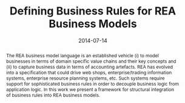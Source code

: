 ---
abstract: The REA business model language is an established vehicle (i) to model businesses
  in terms of domain specific value chains and their key concepts and (ii) to capture
  business data in terms of accounting artefacts. REA has evolved into a specification
  that could drive web shops, enterprise/trading information systems, enterprise resource
  planning systems, etc. Such systems require support for sophisticated business rules
  in order to decouple business logic from application logic. In this work we present
  a framework for structural integration of business rules into REA business models.
authors:
- Bernhard Wally
- Christian Huemer
date: '2014-07-14'
featured: false
links:
- name: Publik
  url: https://publik.tuwien.ac.at/showentry.php?ID=237342&lang=2
publication_types:
- '1'
publishDate: '2014-07-14'
specifics: 'Vortrag: 1st Workshop on Enterprise Engineering Theories and Methods,
  Geneva, Switzerland; 14.07.2014 - 17.07.2014; in: "16th IEEE Conference on Business
  Informatics (CBI 2014)", IEEE, 2 (2014), S. 9 - 16.'
title: Defining Business Rules for REA Business Models
url_pdf: ''
---